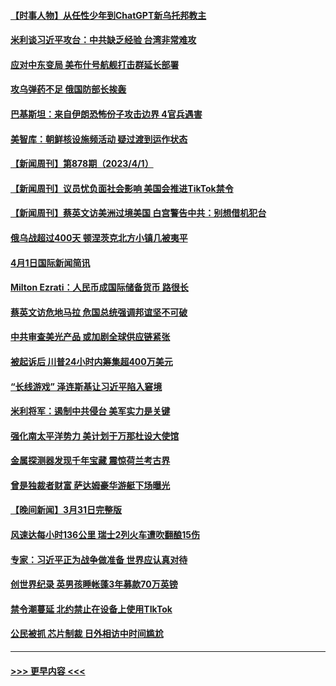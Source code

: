 #### [【时事人物】从任性少年到ChatGPT新乌托邦教主](../pages/prog202/a103681515.md?t=04021843) 
#### [米利谈习近平攻台：中共缺乏经验 台湾非常难攻](../pages/prog202/a103681511.md?t=04021843) 
#### [应对中东变局 美布什号航舰打击群延长部署](../pages/prog202/a103681498.md?t=04021843) 
#### [攻乌弹药不足 俄国防部长挨轰](../pages/prog202/a103681478.md?t=04021843) 
#### [巴基斯坦：来自伊朗恐怖份子攻击边界 4官兵遇害](../pages/prog202/a103681414.md?t=04021843) 
#### [美智库：朝鲜核设施频活动 疑过渡到运作状态](../pages/prog202/a103681405.md?t=04021843) 
#### [【新闻周刊】第878期（2023/4/1）](../pages/prog202/a103681277.md?t=04021843) 
#### [【新闻周刊】议员忧负面社会影响 美国会推进TikTok禁令](../pages/prog202/a103681264.md?t=04021843) 
#### [【新闻周刊】蔡英文访美洲过境美国 白宫警告中共：别想借机犯台](../pages/prog202/a103681265.md?t=04021843) 
#### [俄乌战超过400天 顿涅茨克北方小镇几被夷平](../pages/prog202/a103681229.md?t=04021843) 
#### [4月1日国际新闻简讯](../pages/prog202/a103681231.md?t=04021843) 
#### [Milton Ezrati：人民币成国际储备货币 路很长](../pages/prog202/a103681080.md?t=04021843) 
#### [蔡英文访危地马拉 危国总统强调邦谊坚不可破](../pages/prog202/a103681077.md?t=04021843) 
#### [中共审查美光产品 或加剧全球供应链紧张](../pages/prog202/a103681075.md?t=04021843) 
#### [被起诉后 川普24小时内筹集超400万美元](../pages/prog202/a103680908.md?t=04021843) 
#### [“长线游戏” 泽连斯基让习近平陷入窘境](../pages/prog202/a103680913.md?t=04021843) 
#### [米利将军：遏制中共侵台 美军实力是关键](../pages/prog202/a103680905.md?t=04021843) 
#### [强化南太平洋势力 美计划于万那杜设大使馆](../pages/prog202/a103680859.md?t=04021843) 
#### [金属探测器发现千年宝藏 震惊荷兰考古界](../pages/prog202/a103680838.md?t=04021843) 
#### [曾是独裁者财富 萨达姆豪华游艇下场曝光](../pages/prog202/a103680832.md?t=04021843) 
#### [【晚间新闻】3月31日完整版](../pages/prog202/a103680727.md?t=04021843) 
#### [风速达每小时136公里 瑞士2列火车遭吹翻酿15伤](../pages/prog202/a103680752.md?t=04021843) 
#### [专家：习近平正为战争做准备 世界应认真对待](../pages/prog202/a103680722.md?t=04021843) 
#### [创世界纪录 英男孩睡帐蓬3年募款70万英镑](../pages/prog202/a103680237.md?t=04021843) 
#### [禁令潮蔓延 北约禁止在设备上使用TIkTok](../pages/prog202/a103680630.md?t=04021843) 
#### [公民被抓 芯片制裁 日外相访中时间尴尬](../pages/prog202/a103680628.md?t=04021843) 

----
#### [ >>> 更早内容 <<< ](../indexes/prog202-earlier.md)
